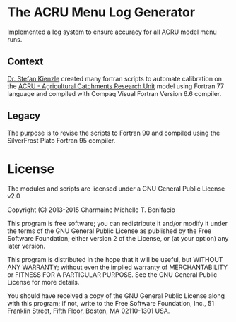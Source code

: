 # The ACRU Menu Log Generator

Implemented a log system to ensure accuracy for all ACRU model menu runs.

## Context
[Dr. Stefan Kienzle](http://people.uleth.ca/~stefan.kienzle/) created many fortran scripts to automate calibration on the [ACRU - Agricultural Catchments Research Unit](http://unfccc.int/adaptation/nairobi_work_programme/knowledge_resources_and_publications/items/5299.php) model using Fortran 77 language and compiled with Compaq Visual Fortran Version 6.6 compiler.

## Legacy

The purpose is to revise the scripts to Fortran 90 and compiled using the SilverFrost Plato Fortran 95 compiler.

# License

The modules and scripts are licensed under a GNU General Public License v2.0

Copyright (C) 2013-2015 Charmaine Michelle T. Bonifacio

This program is free software; you can redistribute it and/or modify it under the terms of the GNU General Public License as published by the Free Software Foundation; either version 2 of the License, or (at your option) any later version.

This program is distributed in the hope that it will be useful, but WITHOUT ANY WARRANTY; without even the implied warranty of MERCHANTABILITY or FITNESS FOR A PARTICULAR PURPOSE. See the GNU General Public License for more details.

You should have received a copy of the GNU General Public License along with this program; if not, write to the Free Software Foundation, Inc., 51 Franklin Street, Fifth Floor, Boston, MA 02110-1301 USA.
